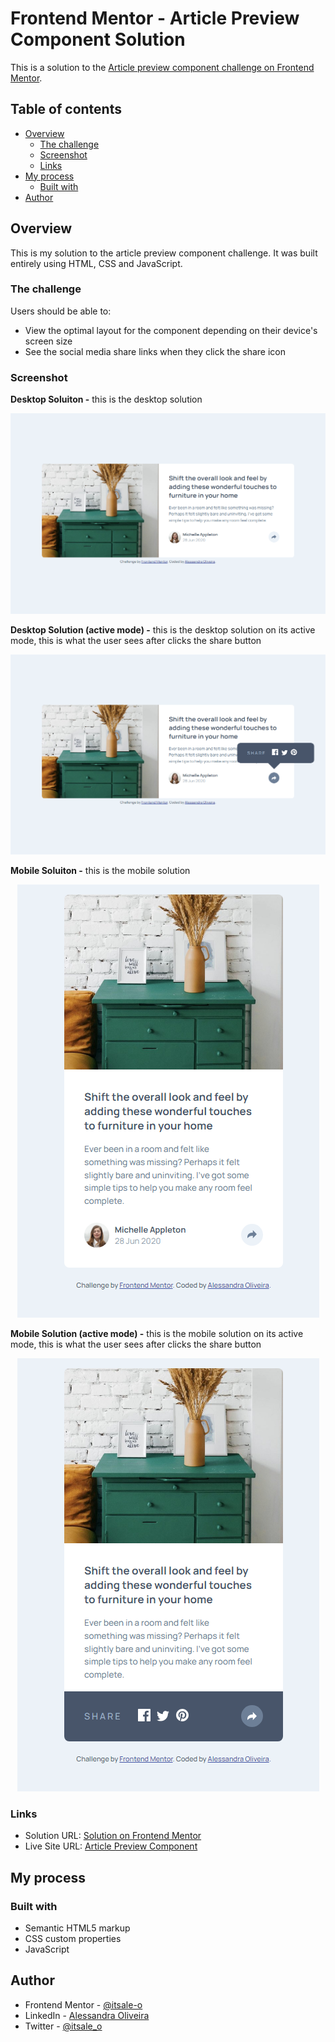 # Frontend Mentor - Article Preview Component Solution

This is a solution to the [Article preview component challenge on Frontend Mentor](https://www.frontendmentor.io/challenges/article-preview-component-dYBN_pYFT). 

## Table of contents

- [Overview](#overview)
  - [The challenge](#the-challenge)
  - [Screenshot](#screenshot)
  - [Links](#links)
- [My process](#my-process)
  - [Built with](#built-with)
- [Author](#author)
  
## Overview

This is my solution to the article preview component challenge. It was built entirely using HTML, CSS and JavaScript. 

### The challenge

Users should be able to:

- View the optimal layout for the component depending on their device's screen size
- See the social media share links when they click the share icon

### Screenshot

**Desktop Soluiton -** this is the desktop solution

<div align="center">
  
![](images/solution-desktop.png)

</div>

**Desktop Solution (active mode) -** this is the desktop solution on its active mode, this is what the user sees after clicks the share button

<div align="center">
  
![](images/solution-desktop-active.png)

</div>

**Mobile Soluiton -** this is the mobile solution

<div align="center">
  
![](images/solution-mobile.png)

</div>

**Mobile Solution (active mode) -** this is the mobile solution on its active mode, this is what the user sees after clicks the share button

<div align="center">
  
![](images/solution-mobile-active.png)

</div>

### Links

- Solution URL: [Solution on Frontend Mentor](https://your-solution-url.com)
- Live Site URL: [Article Preview Component](https://itsale-o.github.io/article-preview-component/)

## My process

### Built with

- Semantic HTML5 markup
- CSS custom properties
- JavaScript

## Author

- Frontend Mentor - [@itsale-o](https://www.frontendmentor.io/profile/itsale-o)
- LinkedIn - [Alessandra Oliveira](https://www.linkedin.com/in/alessandra-santos-oliveira/)
- Twitter - [@itsale_o](https://www.twitter.com/itsale_o)
